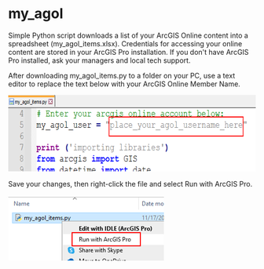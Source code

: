 # my_agol
Simple Python script downloads a list of your ArcGIS Online content into a spreadsheet (my_agol_items.xlsx). Credentials for accessing your online content are stored in your ArcGIS Pro installation. If you don't have ArcGIS Pro installed, ask your managers and local tech support.

After downloading my_agol_items.py to a folder on your PC, use a text editor to replace the text below with your ArcGIS Online Member Name.

<img src="edit_here.png" alt="Change your user name" width="640" height="156">

Save your changes, then right-click the file and select Run with ArcGIS Pro.

<img src="run_pro.png" alt="Run with ArcGIS Pro">
